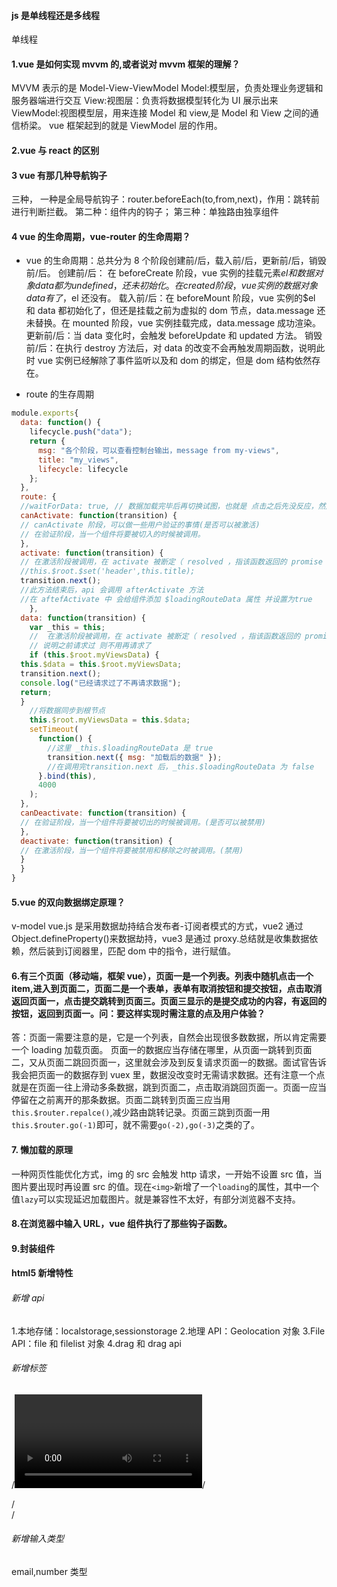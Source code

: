 #### js 是单线程还是多线程

单线程

#### 1.vue 是如何实现 mvvm 的,或者说对 mvvm 框架的理解？

MVVM 表示的是 Model-View-ViewModel
Model:模型层，负责处理业务逻辑和服务器端进行交互
View:视图层：负责将数据模型转化为 UI 展示出来
ViewModel:视图模型层，用来连接 Model 和 view,是 Model 和 View 之间的通信桥梁。
vue 框架起到的就是 ViewModel 层的作用。

#### 2.vue 与 react 的区别

#### 3 vue 有那几种导航钩子

三种，
一种是全局导航钩子：router.beforeEach(to,from,next)，作用：跳转前进行判断拦截。
第二种：组件内的钩子；
第三种：单独路由独享组件

#### 4 vue 的生命周期，vue-router 的生命周期？

- vue 的生命周期：总共分为 8 个阶段创建前/后，载入前/后，更新前/后，销毁前/后。
  创建前/后： 在 beforeCreate 阶段，vue 实例的挂载元素$el和数据对象data都为undefined，还未初始化。在created阶段，vue实例的数据对象data有了，$el 还没有。
  载入前/后：在 beforeMount 阶段，vue 实例的\$el 和 data 都初始化了，但还是挂载之前为虚拟的 dom 节点，data.message 还未替换。在 mounted 阶段，vue 实例挂载完成，data.message 成功渲染。
  更新前/后：当 data 变化时，会触发 beforeUpdate 和 updated 方法。
  销毁前/后：在执行 destroy 方法后，对 data 的改变不会再触发周期函数，说明此时 vue 实例已经解除了事件监听以及和 dom 的绑定，但是 dom 结构依然存在。

- route 的生存周期

```JavaScript
module.exports{
  data: function() {
    lifecycle.push("data");
    return {
      msg: "各个阶段，可以查看控制台输出，message from my-views",
      title: "my_views",
      lifecycle: lifecycle
    };
  },
  route: {
  //waitForData: true, // 数据加载完毕后再切换试图，也就是 点击之后先没反应，然后数据加载完，再出发过渡效果
  canActivate: function(transition) {
  // canActivate 阶段，可以做一些用户验证的事情(是否可以被激活)
  // 在验证阶段，当一个组件将要被切入的时候被调用。
  },
  activate: function(transition) {
  // 在激活阶段被调用，在 activate 被断定（ resolved ，指该函数返回的 promise 被 resolve ）。用于加载和设置当前组件的数据。(激活)
  //this.$root.$set('header',this.title);
  transition.next();
  //此方法结束后，api 会调用 afterActivate 方法
  //在 aftefActivate 中 会给组件添加 $loadingRouteData 属性 并设置为true
    },
  data: function(transition) {
    var _this = this;
    //  在激活阶段被调用，在 activate 被断定（ resolved ，指该函数返回的 promise 被 resolve ）。用于加载和设置当前组件的数据
    // 说明之前请求过 则不用再请求了
    if (this.$root.myViewsData) {
  this.$data = this.$root.myViewsData;
  transition.next();
  console.log("已经请求过了不再请求数据");
  return;
  }
    //将数据同步到根节点
    this.$root.myViewsData = this.$data;
    setTimeout(
      function() {
        //这里 _this.$loadingRouteData 是 true
        transition.next({ msg: "加载后的数据" });
        //在调用完transition.next 后，_this.$loadingRouteData 为 false
      }.bind(this),
      4000
    );
  },
  canDeactivate: function(transition) {
  // 在验证阶段，当一个组件将要被切出的时候被调用。(是否可以被禁用)
  },
  deactivate: function(transition) {
  // 在激活阶段，当一个组件将要被禁用和移除之时被调用。(禁用)
  }
  }
}
```

#### 5.vue 的双向数据绑定原理？

v-model
vue.js 是采用数据劫持结合发布者-订阅者模式的方式，vue2 通过 Object.defineProperty()来数据劫持，vue3 是通过 proxy.总结就是收集数据依赖，然后装到订阅器里，匹配 dom 中的指令，进行赋值。

#### 6.有三个页面（移动端，框架 vue），页面一是一个列表。列表中随机点击一个 item,进入到页面二，页面二是一个表单，表单有取消按钮和提交按钮，点击取消返回页面一，点击提交跳转到页面三。页面三显示的是提交成功的内容，有返回的按钮，返回到页面一。问：要这样实现时需注意的点及用户体验？

答：页面一需要注意的是，它是一个列表，自然会出现很多数数据，所以肯定需要一个 loading 加载页面。
页面一的数据应当存储在哪里，从页面一跳转到页面二，又从页面二跳回页面一，这里就会涉及到反复请求页面一的数据。面试官告诉我会把页面一的数据存到 vuex 里，数据没改变时无需请求数据。还有注意一个点就是在页面一往上滑动多条数据，跳到页面二，点击取消跳回页面一。页面一应当停留在之前离开的那条数据。页面二跳转到页面三应当用
`this.$router.repalce()`,减少路由跳转记录。页面三跳到页面一用`this.$router.go(-1)`即可，就不需要`go(-2),go(-3)`之类的了。

#### 7. 懒加载的原理

一种网页性能优化方式，img 的 src 会触发 http 请求，一开始不设置 src 值，当图片要出现时再设置 src 的值。现在`<img>`新增了一个`loading`的属性，其中一个值`lazy`可以实现延迟加载图片。就是兼容性不太好，有部分浏览器不支持。

#### 8.在浏览器中输入 URL，vue 组件执行了那些钩子函数。

#### 9.封装组件

#### html5 新增特性

###### 新增 api

1.本地存储：localstorage,sessionstorage 2.地理 API：Geolocation 对象
3.File API：file 和 filelist 对象
4.drag 和 drag api

###### 新增标签

<audio></audio>/<video></video>/<nav></nav>/<section></section>/<article></article>

###### 新增输入类型

email,number 类型
